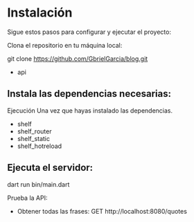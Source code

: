 # Instalación
Sigue estos pasos para configurar y ejecutar el proyecto:

Clona el repositorio en tu máquina local:

git clone https://github.com/GbrielGarcia/blog.git

- api

## Instala las dependencias necesarias:

Ejecución
Una vez que hayas instalado las dependencias.
- shelf
- shelf_router
- shelf_static
- shelf_hotreload

## Ejecuta el servidor:

dart run bin/main.dart

Prueba la API:
- Obtener todas las frases: GET http://localhost:8080/quotes